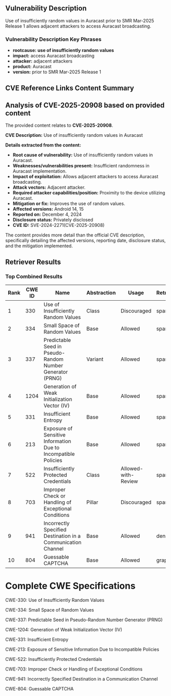 ## Vulnerability Description
Use of insufficiently random values in Auracast prior to SMR Mar-2025 Release 1 allows adjacent attackers to access Auracast broadcasting.

### Vulnerability Description Key Phrases
- **rootcause:** **use of insufficiently random values**
- **impact:** access Auracast broadcasting
- **attacker:** adjacent attackers
- **product:** Auracast
- **version:** prior to SMR Mar-2025 Release 1

## CVE Reference Links Content Summary
## Analysis of CVE-2025-20908 based on provided content

The provided content relates to **CVE-2025-20908**.

**CVE Description:** Use of insufficiently random values in Auracast

**Details extracted from the content:**

*   **Root cause of vulnerability:** Use of insufficiently random values in Auracast.
*   **Weaknesses/vulnerabilities present:** Insufficient randomness in Auracast implementation.
*   **Impact of exploitation:** Allows adjacent attackers to access Auracast broadcasting.
*   **Attack vectors:** Adjacent attacker.
*   **Required attacker capabilities/position:** Proximity to the device utilizing Auracast.
*   **Mitigation or fix:** Improves the use of random values.
*   **Affected versions:** Android 14, 15
*   **Reported on:** December 4, 2024
*   **Disclosure status:** Privately disclosed
*   **CVE ID:** SVE-2024-2271(CVE-2025-20908)

The content provides more detail than the official CVE description, specifically detailing the affected versions, reporting date, disclosure status, and the mitigation implemented.

## Retriever Results

### Top Combined Results

| Rank | CWE ID | Name | Abstraction | Usage  | Retrievers | Individual Scores |
|------|--------|------|-------------|-------|------------|-------------------|
| 1 | 330 | Use of Insufficiently Random Values | Class | Discouraged | sparse | 0.158 |
| 2 | 334 | Small Space of Random Values | Base | Allowed | sparse | 0.145 |
| 3 | 337 | Predictable Seed in Pseudo-Random Number Generator (PRNG) | Variant | Allowed | sparse | 0.138 |
| 4 | 1204 | Generation of Weak Initialization Vector (IV) | Base | Allowed | sparse | 0.137 |
| 5 | 331 | Insufficient Entropy | Base | Allowed | sparse | 0.134 |
| 6 | 213 | Exposure of Sensitive Information Due to Incompatible Policies | Base | Allowed | sparse | 0.133 |
| 7 | 522 | Insufficiently Protected Credentials | Class | Allowed-with-Review | sparse | 0.129 |
| 8 | 703 | Improper Check or Handling of Exceptional Conditions | Pillar | Discouraged | sparse | 0.128 |
| 9 | 941 | Incorrectly Specified Destination in a Communication Channel | Base | Allowed | dense | 0.545 |
| 10 | 804 | Guessable CAPTCHA | Base | Allowed | graph | 0.002 |



# Complete CWE Specifications

CWE-330: Use of Insufficiently Random Values

CWE-334: Small Space of Random Values

CWE-337: Predictable Seed in Pseudo-Random Number Generator (PRNG)

CWE-1204: Generation of Weak Initialization Vector (IV)

CWE-331: Insufficient Entropy

CWE-213: Exposure of Sensitive Information Due to Incompatible Policies

CWE-522: Insufficiently Protected Credentials

CWE-703: Improper Check or Handling of Exceptional Conditions

CWE-941: Incorrectly Specified Destination in a Communication Channel

CWE-804: Guessable CAPTCHA